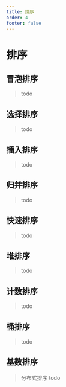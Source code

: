 ```yaml
---
title: 排序
order: 4
footer: false
---
```

排序
===

## 冒泡排序
> todo

## 选择排序
> todo

## 插入排序
> todo

## 归并排序
> todo

## 快速排序
> todo

## 堆排序
> todo

## 计数排序
> todo

## 桶排序
> todo

## 基数排序
> 分布式排序 todo
